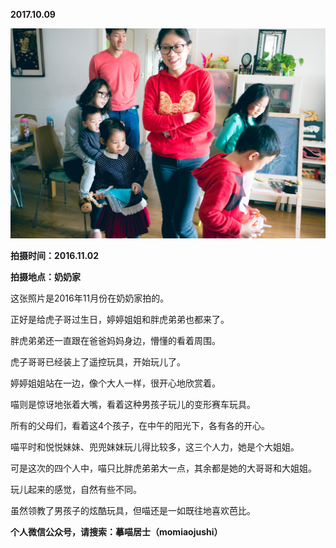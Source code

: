 
          
            
**2017.10.09**



![](img/51001-2bc5b7b8b89bf8b1.jpg)




**拍摄时间：2016.11.02**

**拍摄地点：奶奶家**

这张照片是2016年11月份在奶奶家拍的。

正好是给虎子哥过生日，婷婷姐姐和胖虎弟弟也都来了。

胖虎弟弟还一直跟在爸爸妈妈身边，懵懂的看着周围。

虎子哥哥已经装上了遥控玩具，开始玩儿了。

婷婷姐姐站在一边，像个大人一样，很开心地欣赏着。

喵则是惊讶地张着大嘴，看着这种男孩子玩儿的变形赛车玩具。

所有的父母们，看着这4个孩子，在中午的阳光下，各有各的开心。

喵平时和悦悦妹妹、兜兜妹妹玩儿得比较多，这三个人力，她是个大姐姐。

可是这次的四个人中，喵只比胖虎弟弟大一点，其余都是她的大哥哥和大姐姐。

玩儿起来的感觉，自然有些不同。

虽然领教了男孩子的炫酷玩具，但喵还是一如既往地喜欢芭比。


**个人微信公众号，请搜索：摹喵居士（momiaojushi）**

          
        